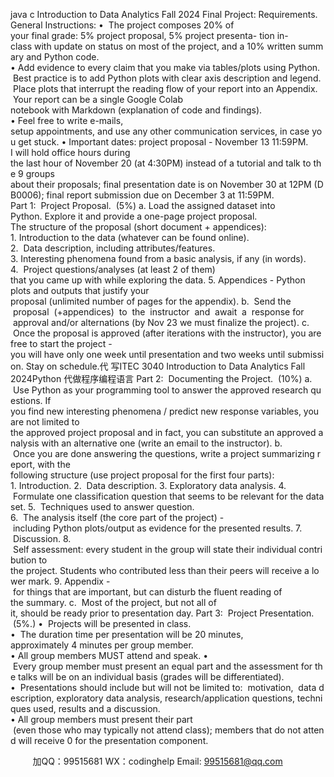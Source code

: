 java c
Introduction to Data Analytics
Fall 2024
Final Project: Requirements.
General Instructions:
•  The project composes 20% of your final grade: 5% project proposal, 5% project presenta- tion in-class with update on status on most of the project, and a 10% written summary and Python code.
• Add evidence to every claim that you make via tables/plots using Python.  Best practice is to add Python plots with clear axis description and legend.  Place plots that interrupt the reading flow of your report into an Appendix.  Your report can be a single Google Colab notebook with Markdown (explanation of code and findings).
• Feel free to write e-mails, setup appointments, and use any other communication services, in case you get stuck.
• Important dates: project proposal - November 13 11:59PM. I will hold office hours during the last hour of November 20 (at 4:30PM) instead of a tutorial and talk to the 9 groups about their proposals; final presentation date is on November 30 at 12PM (DB0006); final report submission due on December 3 at 11:59PM.
Part 1:  Project Proposal.  (5%)
a. Load the assigned dataset into Python. Explore it and provide a one-page project proposal. The structure of the proposal (short document + appendices):
1. Introduction to the data (whatever can be found online).
2.  Data description, including attributes/features.
3. Interesting phenomena found from a basic analysis, if any (in words).
4.  Project questions/analyses (at least 2 of them) that you came up with while exploring the data.
5. Appendices - Python plots and outputs that justify your proposal (unlimited number of pages for the appendix).
b.  Send the  proposal  (+appendices)  to  the  instructor  and  await  a  response for  approval and/or alternations (by Nov 23 we must finalize the project).
c.  Once the proposal is approved (after iterations with the instructor), you are free to start the project - you will have only one week until presentation and two weeks until submission. Stay on schedule.代 写ITEC 3040 Introduction to Data Analytics Fall 2024Python
代做程序编程语言
Part 2:  Documenting the Project.  (10%)
a.  Use Python as your programming tool to answer the approved research questions. If you find new interesting phenomena / predict new response variables, you are not limited to the approved project proposal and in fact, you can substitute an approved analysis with an alternative one (write an email to the instructor).
b.  Once you are done answering the questions, write a project summarizing report, with the following structure (use project proposal for the first four parts):
1. Introduction.
2.  Data description.
3. Exploratory data analysis.
4.  Formulate one classification question that seems to be relevant for the dataset.
5.  Techniques used to answer question.
6.  The analysis itself (the core part of the project) - including Python plots/output as evidence for the presented results.
7.  Discussion.
8.  Self assessment: every student in the group will state their individual contribution to the project. Students who contributed less than their peers will receive a lower mark.
9. Appendix - for things that are important, but can disturb the fluent reading of the summary.
c.  Most of the project, but not all of it, should be ready prior to presentation day.
Part 3:  Project Presentation.  (5%.)
•  Projects will be presented in class.
•  The duration time per presentation will be 20 minutes, approximately 4 minutes per group member.
• All group members MUST attend and speak.
•  Every group member must present an equal part and the assessment for the talks will be on an individual basis (grades will be differentiated).
•  Presentations should include but will not be limited to:  motivation,  data description, exploratory data analysis, research/application questions, techniques used, results and a discussion.
• All group members must present their part  (even those who may typically not attend class); members that do not attend will receive 0 for the presentation component.

         
加QQ：99515681  WX：codinghelp  Email: 99515681@qq.com
